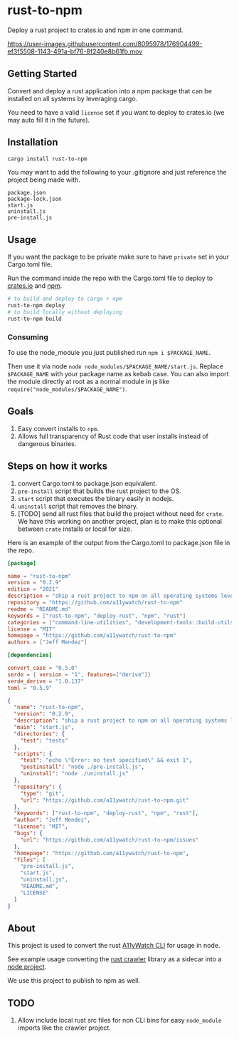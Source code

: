 # rust-to-npm

Deploy a rust project to crates.io and npm in one command.

https://user-images.githubusercontent.com/8095978/176904499-ef3f5508-1143-491a-bf76-8f240e8b61fb.mov

## Getting Started

Convert and deploy a rust application into a npm package that can be installed on all systems by leveraging cargo.

You need to have a valid `license` set if you want to deploy to crates.io (we may auto fill it in the future).

## Installation

```sh
cargo install rust-to-npm
```

You may want to add the following to your .gitignore and just reference the project being made with.

```
package.json
package-lock.json
start.js
uninstall.js
pre-install.js
```

## Usage

If you want the package to be private make sure to have `private` set in your Cargo.toml file.

Run the command inside the repo with the Cargo.toml file to deploy to [crates.io](https://crates.io/) and [npm](https://www.npmjs.com/).

```sh
# to build and deploy to cargo + npm
rust-to-npm deploy
# to build locally without deploying
rust-to-npm build
```

### Consuming

To use the node_module you just published run `npm i $PACKAGE_NAME`.

Then use it via node `node node_modules/$PACKAGE_NAME/start.js`. Replace `$PACKAGE_NAME` with your package name as kebab case.
You can also import the module directly at root as a normal module in js like `require("node_modules/$PACKAGE_NAME")`.

## Goals

1. Easy convert installs to `npm`.
1. Allows full transparency of Rust code that user installs instead of dangerous binaries.

## Steps on how it works

1. convert Cargo.toml to package.json equivalent.
1. `pre-install` script that builds the rust project to the OS.
1. `start` script that executes the binary easily in nodejs.
1. `uninstall` script that removes the binary.
1. [TODO] send all rust files that build the project without need for `crate`.
   We have this working on another project, plan is to make this optional between `crate` installs or local for size.

Here is an example of the output from the Cargo.toml to package.json file in the repo.

```toml
[package]

name = "rust-to-npm"
version = "0.2.9"
edition = "2021"
description = "ship a rust project to npm on all operating systems leveraging cargo."
repository = "https://github.com/a11ywatch/rust-to-npm"
readme = "README.md"
keywords = ["rust-to-npm", "deploy-rust", "npm", "rust"]
categories = ["command-line-utilities", "development-tools::build-utils"]
license = "MIT"
homepage = "https://github.com/a11ywatch/rust-to-npm"
authors = ["Jeff Mendez"]

[dependencies]

convert_case = "0.5.0"
serde = { version = "1", features=["derive"]}
serde_derive = "1.0.137"
toml = "0.5.9"
```

```json
{
  "name": "rust-to-npm",
  "version": "0.2.9",
  "description": "ship a rust project to npm on all operating systems leveraging cargo.",
  "main": "start.js",
  "directories": {
    "test": "tests"
  },
  "scripts": {
    "test": "echo \"Error: no test specified\" && exit 1",
    "postinstall": "node ./pre-install.js",
    "uninstall": "node ./uninstall.js"
  },
  "repository": {
    "type": "git",
    "url": "https://github.com/a11ywatch/rust-to-npm.git"
  },
  "keywords": ["rust-to-npm", "deploy-rust", "npm", "rust"],
  "author": "Jeff Mendez",
  "license": "MIT",
  "bugs": {
    "url": "https://github.com/a11ywatch/rust-to-npm/issues"
  },
  "homepage": "https://github.com/a11ywatch/rust-to-npm",
  "files": [
    "pre-install.js",
    "start.js",
    "uninstall.js",
    "README.md",
    "LICENSE"
  ]
}
```

## About

This project is used to convert the rust [A11yWatch CLI](https://github.com/A11yWatch/a11ywatch) for usage in node.

See example usage converting the [rust crawler](https://github.com/A11yWatch/crawler) library as a sidecar into a [node project](https://github.com/A11yWatch/sidecar).

We use this project to publish to npm as well.

## TODO

1. Allow include local rust src files for non CLI bins for easy `node_module` imports like the crawler project.
